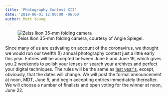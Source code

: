 ```yaml
---
title: 'Photography Contest XII'
date: '2019-06-01 12:00:00 -06:00'
author: Matt Young
---
```

<figure>
<img src="{{ site.baseurl }}/uploads/2020/IMG_3500_Zeiss_Camera_600.jpg" alt="Zeiss Ikon 35-mm folding camera"/>
<figcaption>Zeiss Ikon 35-mm folding camera, courtesy of Angie Spiegel.
</figcaption>
</figure>

Since many of us are estivating on account of the coronavirus, we thought we would run our twelfth (!) annual photography contest just a little early this year. Entries will be accepted between June 5 and June 19, which gives you 2 weekends to polish your lenses or search your archives and perfect your digital techniques. The rules will be the same as <a href="https://pandasthumb.org/archives/2019/06/photography-contest-xi.html">last year's</a>, except, obviously, that the dates will change. We will post the formal announcement at noon, MDT, June 5, and begin accepting entries immediately thereafter. We will choose a number of finalists and open voting for the winner at noon, June 22.
